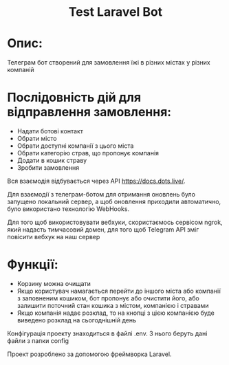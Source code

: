 <h1 align="center">Test Laravel Bot</h1>
<h1>Опис:</h1>
    <p>Телеграм бот створений для замовлення їжі в різних містах у різних компаній<p>
<h1>Послідовність дій для відправлення замовлення:</h1>
<ul>
  <li>Надати ботові контакт</li>
  <li>Обрати місто</li>
  <li>Обрати доступні компанії з цього міста</li>
  <li>Обрати категорію страв, що пропонує компанія</li>
  <li>Додати в кошик страву</li>
  <li>Зробити замовлення</li>
</ul>
<p>Вся взаємодія відбувається через API <a href="https://docs.dots.live/">https://docs.dots.live/</a>.<p>
Для взаємодії з телеграм-ботом для отримання оновлень було запущено локальний сервер, а щоб оновлення приходили автоматично, було використано технологію WebHooks.</p>
<p>Для того щоб використовувати вебхуки, скористаємось сервісом ngrok, який надасть тимчасовий домен, для того щоб Telegram API зміг повісити вебхук на наш сервер</p>
<h1>Функції:</h1>
<ul>
  <li>Корзину можна очищати</li>
  <li>Якщо користувач намагається перейти до іншого міста або компанії з заповненим кошиком, бот пропонує або очистити його, або залишити поточний стан кошика з містом, компанією і стравами</li>
  <li>Якщо компанія надає розклад, то на кнопці з цією компанією буде виведено розклад на сьогоднішній день</li>
</ul>
<p>Конфігурація проекту знаходиться в файлі .env. З нього беруть дані файли з папки config</p>
Проект розроблено за допомогою фреймворка Laravel.
